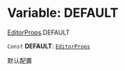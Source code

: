 # Variable: DEFAULT

[EditorProps](/en/auto-docs/free-layout-editor/modules/EditorProps.md).DEFAULT

`Const` **DEFAULT**: [`EditorProps`](/en/auto-docs/free-layout-editor/interfaces/EditorProps-1.md)

默认配置
